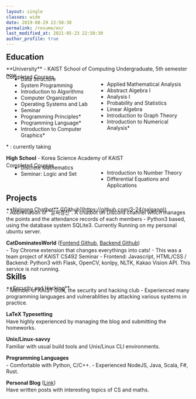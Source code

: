 ```yaml
---
layout: single
classes: wide
date: 2019-08-29 22:50:30
permalink: /resume/en/
last_modified_at: 2021-05-23 22:50:30
author_profile: true
---
```


<style>
.custom_ul {
    display: block;
    list-style-type: disc;
    margin-block-start: 0em;
    margin-block-end: 0em;
    margin-inline-start: 0px;
    margin-inline-end: 0px;
    padding-inline-start: 40px;
}

</style>

<h2 style="margin-block-start: 0em;margin-block-end: 0.5em;">Education</h2>
**University** - KAIST School of Computing Undergraduate, 5th semester now
<div style="margin-bottom: -0.8em;"></div>
Completed Courses
<div style="margin-bottom: -0.8em;"></div>
<div style="display: flex;">
<div style="width:50%; display:inline-block;">
<ul class="custom_ul">
<li>Data Structure</li>
<li>System Programming</li>
<li>Introduction to Algorithms</li>
<li>Computer Organization</li>
<li>Operating Systems and Lab</li>
<li>Seminar<Immersion Camp: Intensive Programming and Startup></li>
<li>Programming Principles*</li>
<li>Programming Language*</li>
<li>Introduction to Computer Graphics*</li>
</ul>
</div><div style="width:50%; display:inline-block;">
<ul>
<li>Applied Mathematical Analysis</li>
<li>Abstract Algebra I</li>
<li>Analysis I</li>
<li>Probability and Statistics</li>
<li>Linear Algebra</li>
<li>Introduction to Graph Theory</li>
<li>Introduction to Numerical Analysis*</li>
</ul></div>
</div>

\* : currently taking

**High School** - Korea Science Academy of KAIST
<div style="margin-bottom: -0.8em;"></div>
Completed Courses
<div style="margin-bottom: -0.8em;"></div>
<div style="display: flex;">
<div style="width:50%; display:inline-block;">
<ul class="custom_ul">
<li>Discrete Mathematics</li>
<li>Seminar: Logic and Set</li>
</ul>
</div><div style="width:50%; display:inline-block;">
<ul>
<li>Introduction to Number Theory</li>
<li>Differential Equations and Applications</li>
</ul></div>
</div>

<h2 style="margin-block-start: 0em;margin-block-end: 0.5em;">Projects</h2>
**Nalgang Chatbot** ([Github](https://github.com/3-24/nalgang))
<div style="margin-bottom: -0.8em;"></div>
- Abbreviation of "날짜갱신". A chatbot on Discord channel which manages the points and the attendance records of each members
- Python3 based, using the database system SQLite3. Currently Running on my personal ubuntu server.

**CatDominatesWorld** ([Fontend Github](https://github.com/CatDominatesWorld/CatDominatesWorld), [Backend Github](https://github.com/CatDominatesWorld/CatDominatesWorld-backend))
<div style="margin-bottom: -0.8em;"></div>
- Toy Chrome extension that changes everythings into cats!
- This was a team project of KAIST CS492 Seminar<Immersion Camp: Intensive Programming and Startup>
- Frontend: Javascript, HTML/CSS / Backend: Python3 with Flask, OpenCV, konlpy, NLTK, Kakao Vision API. This service is not running.

<h2 style="margin-block-start: 0em;margin-block-end: 0.5em;">Skills</h2>
**Security and Hacking**
<div style="margin-bottom: -0.8em;"></div>
- Member of KAIST GoN, the security and hacking club
- Experienced many programming languages and vulnerablities by attacking various systems in practice.

**LaTeX Typesetting**
<div style="margin-bottom: -0.8em;"></div>
Have highly experienced by managing the blog and submitting the homeworks.

**Unix/Linux-savvy**
<div style="margin-bottom: -0.8em;"></div>
Familiar with usual build tools and Unix/Linux CLI environments.

**Programming Languages**
<div style="margin-bottom: -0.8em;"></div>
- Comfortable with Python, C/C++.
- Experienced NodeJS, Java, Scala, F#, Rust.

**Personal Blog** ([Link](https://3-24.github.io/))
<div style="margin-bottom: -0.8em;"></div>
Have written posts with interesting topics of CS and maths.